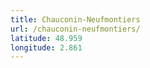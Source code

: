 ```yaml
---
title: Chauconin-Neufmontiers
url: /chauconin-neufmontiers/
latitude: 48.959
longitude: 2.861
---
```

